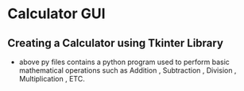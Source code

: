 # Calculator GUI
## Creating a Calculator using Tkinter Library
- above py files contains a python program used to perform basic mathematical operations such as Addition , Subtraction , Division , Multiplication , ETC.
 